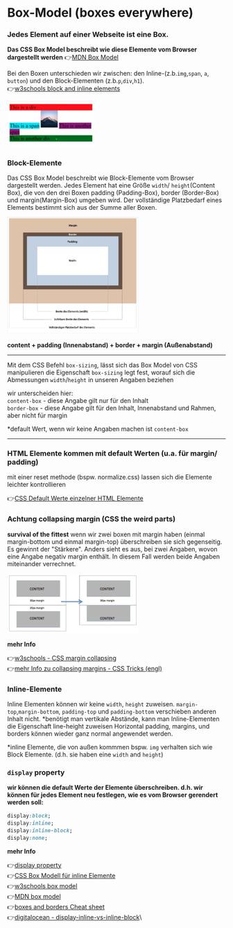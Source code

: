 # Box-Model (**boxes everywhere**)

### Jedes Element auf einer Webseite ist eine Box. 
**Das CSS Box Model beschreibt wie diese Elemente vom Browser dargestellt werden** :point_right:[MDN Box Model](https://developer.mozilla.org/en-US/docs/Learn/CSS/Building_blocks/The_box_model)

Bei den Boxen unterschieden wir zwischen: den Inline-(z.b.`img`,`span`, `a`, `button`) und den Block-Elementen (z.b.`p`,`div`,`h1`).\
:point_right:[w3schools block and inline elements](https://www.w3schools.com/html/html_blocks.asp)



<img src="inline-block.png" alt="inline-block" width="40%"> 

### Block-Elemente 

Das CSS Box Model beschreibt wie Block-Elemente vom Browser dargestellt werden. Jedes Element hat eine Größe `width`/ `height`(Content Box), die von den drei Boxen padding (Padding-Box), border (Border-Box) und margin(Margin-Box) umgeben wird. Der vollständige Platzbedarf eines Elements bestimmt sich aus der Summe aller Boxen.

<img src="box-model.png" alt="boxes" width="60%"> 

**content + padding (Innenabstand) + border + margin (Außenabstand)**

---
Mit dem CSS Befehl `box-sizing`, lässt sich das Box Model von CSS manipulieren
die Eigenschaft `box-sizing` legt fest, worauf sich die Abmessungen `width`/`height` in unseren Angaben beziehen

wir unterscheiden hier:\
`content-box` - diese Angabe gilt nur für den Inhalt \
`border-box`  - diese Angabe gilt für den Inhalt, Innenabstand und Rahmen, aber nicht für margin

*default Wert, wenn wir keine Angaben machen ist `content-box`

---
### HTML Elemente kommen mit default Werten (u.a. für margin/ padding)
mit einer reset methode (bspw. normalize.css) lassen sich die Elemente leichter kontrollieren

:point_right:[CSS Default Werte einzelner HTML Elemente](https://www.w3schools.com/cssref/css_default_values.asp)

### Achtung collapsing margin (CSS the weird parts)

**survival of the fittest**
wenn wir zwei boxen mit margin haben (einmal margin-bottom und einmal margin-top) überschreiben sie sich gegenseitig. Es gewinnt der "Stärkere". Anders sieht es aus, bei zwei Angaben, wovon eine Angabe negativ margin enthält. In diesem Fall werden beide Angaben miteinander verrechnet.

<img src="collapse.png" alt="collapsing-margin" width="60%"> 

**mehr Info**

:point_right:[w3schools - CSS margin collapsing](https://www.w3schools.com/css/css_margin_collapse.asp)\
:point_right:[mehr Info zu collapsing margins - CSS Tricks (engl)](https://css-tricks.com/what-you-should-know-about-collapsing-margins/)

### Inline-Elemente 

Inline Elementen können wir keine `width`, `height` zuweisen. `margin-top`,`margin-bottom`,
`padding-top` und `padding-bottom` verschieben anderen Inhalt nicht.
*benötigt man vertikale Abstände, kann man Inline-Elementen die Eigenschaft line-height zuweisen
Horizontal padding, margins, und borders können wieder ganz normal angewendet werden.


*inline Elemente, die von außen kommmen bspw. `img` verhalten sich wie Block Elemente. (d.h. sie haben eine `width` and `height`)

### `display` property 
**wir können die default Werte der Elemente überschreiben. d.h. wir können für jedes Element neu festlegen, wie es vom Browser gerendert werden soll:**

```css
display:block;
display:inline;
display:inline-block;
display:none;
```


**mehr Info**

:point_right:[display property](https://www.w3schools.com/cssref/pr_class_display.asp)\
:point_right:[CSS Box Modell für inline Elemente](https://www.edv-lehrgang.de/css-box-modell-fuer-inline-elemente/)\
:point_right:[w3schools box model](https://www.w3schools.com/css/css_boxmodel.asp)\
:point_right:[MDN box model](https://developer.mozilla.org/en-US/docs/Learn/CSS/Building_blocks/The_box_model)\
:point_right:[boxes and borders Cheat sheet](https://learn-the-web.algonquindesign.ca/topics/boxes-borders-cheat-sheet/)\
:point_right:[digitalocean - display-inline-vs-inline-block](https://www.digitalocean.com/community/tutorials/css-display-inline-vs-inline-block)\



